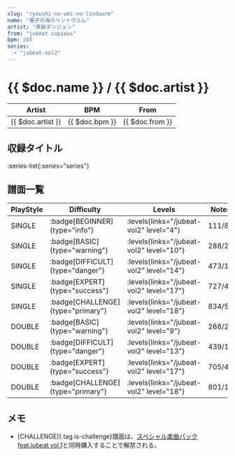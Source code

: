 ```yaml
---
slug: "ryoushi-no-umi-no-lindwurm"
name: "量子の海のリントヴルム"
artist: "黒猫ダンジョン"
from: "jubeat copious"
bpm: 280
series:
  - "jubeat-vol2"
---
```


# {{ $doc.name }} / {{ $doc.artist }}

|Artist|BPM|From|
|------|---|----|
|{{ $doc.artist }}|{{ $doc.bpm }}|{{ $doc.from }}|

## 収録タイトル

:series-list{:series="series"}

## 譜面一覧

|PlayStyle|Difficulty|Levels|Notes|Movie|
|---------|----------|------|-----|-----|
|SINGLE| :badge[BEGINNER]{type="info"}| :levels{links="/jubeat-vol2" level="4"}|111/8||
|SINGLE| :badge[BASIC]{type="warning"}| :levels{links="/jubeat-vol2" level="10"}|288/25||
|SINGLE| :badge[DIFFICULT]{type="danger"}| :levels{links="/jubeat-vol2" level="14"}|473/16||
|SINGLE| :badge[EXPERT]{type="success"}| :levels{links="/jubeat-vol2" level="17"}|727/4||
|SINGLE| :badge[CHALLENGE]{type="primary"}| :levels{links="/jubeat-vol2" level="18"}|834/5||
|DOUBLE| :badge[BASIC]{type="warning"}| :levels{links="/jubeat-vol2" level="9"}|268/23||
|DOUBLE| :badge[DIFFICULT]{type="danger"}| :levels{links="/jubeat-vol2" level="13"}|439/17||
|DOUBLE| :badge[EXPERT]{type="success"}| :levels{links="/jubeat-vol2" level="17"}|705/4||
|DOUBLE| :badge[CHALLENGE]{type="primary"}| :levels{links="/jubeat-vol2" level="18"}|801/1||

## メモ

- [CHALLENGE]{.tag.is-challenge}譜面は、[スペシャル楽曲パック feat.jubeat vol.1](/windows/grand-prix#スペシャル楽曲パック-featjubeat-vol1)と同時購入することで解禁される。
